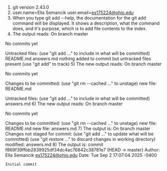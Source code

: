 1) git version 2.43.0
2) user.name=Ella Semancik
user.email=es175224@ohio.edu
3) When you type
git add --help, the documentation for the git add command will be displayed. It shows a description, what the command does, and it's purpose, which is to add file contents to the index.
4) The output reads:
On branch master

No commits yet

Untracked files:
(use "git add <file>..." to include in what will be committed)
    README.md
    answers.md
nothing added to commit but untracked files present (use "git add" to track)
5) The new output reads:
On branch master

No commits yet

Changes to be committed:
    (use "git rm --cached <file>..." to unstage)
    new file:  README.md

Untracked files:
(use "git add <file>..." to include in what will be committed)
    answers.md
6) The new output reads:
On branch master

No commits yet

Changes to be committed:
    (use "git rm --cached <file>..." to unstage)
    new file:  README.md
    new file:  answers.md
7) The output is:
On branch master
Changes not staged for commit:
    (use "git add <file>..." to update what will be committed)
    (use "git restore <file>..." to discard changes in working directory)
        modified: answers.md
8) The output is:
commit f869f39ffbb2839925df34dc4ac76842c38781e7 (HEAD -> master)
Author: Ella Semancik <es175224@ohio.edu>
Date:   Tue Sep 2 17:07:04 2025 -0400

    Initial commit

